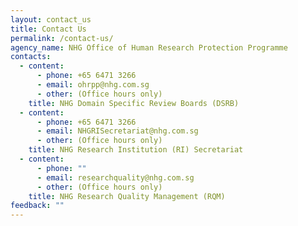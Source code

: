 ```yaml
---
layout: contact_us
title: Contact Us
permalink: /contact-us/
agency_name: NHG Office of Human Research Protection Programme
contacts:
  - content:
      - phone: +65 6471 3266
      - email: ohrpp@nhg.com.sg
      - other: (Office hours only)
    title: NHG Domain Specific Review Boards (DSRB)
  - content:
      - phone: +65 6471 3266
      - email: NHGRISecretariat@nhg.com.sg
      - other: (Office hours only)
    title: NHG Research Institution (RI) Secretariat
  - content:
      - phone: ""
      - email: researchquality@nhg.com.sg
      - other: (Office hours only)
    title: NHG Research Quality Management (RQM)
feedback: ""
---
```

